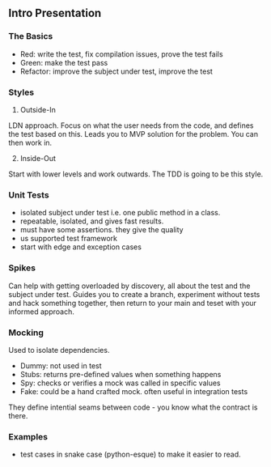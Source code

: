 ## Intro Presentation

### The Basics

- Red: write the test, fix compilation issues, prove the test fails
- Green: make the test pass
- Refactor: improve the subject under test, improve the test

### Styles

1. Outside-In

LDN approach. Focus on what the user needs from the code, and defines the test based on this. Leads you to MVP solution for the problem. You can then work in.

2. Inside-Out

Start with lower levels and work outwards. The TDD is going to be this style.

### Unit Tests

- isolated subject under test i.e. one public method in a class.
- repeatable, isolated, and gives fast results.
- must have some assertions. they give the quality
- us supported test framework
- start with edge and exception cases

### Spikes

Can help with getting overloaded by discovery, all about the test and the subject under test.
Guides you to create a branch, experiment without tests and hack something together, then return to your main and teset with your informed approach.

### Mocking

Used to isolate dependencies.

- Dummy: not used in test
- Stubs: returns pre-defined values when something happens
- Spy: checks or verifies a mock was called in specific values
- Fake: could be a hand crafted mock. often useful in integration tests

They define intential seams between code - you know what the contract is there.

### Examples

- test cases in snake case (python-esque) to make it easier to read.

